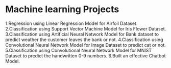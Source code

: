 # Machine learning Projects

1.Regression using Linear Regression Model for Airfoil Dataset.
2.Classification using Support Vector Machine Model for Iris Flower Dataset.
3.Classification using Artificial Neural Network Model for Bank dataset to predict weather the customer leaves the bank or not.
4.Classification using Convolutional Neural Network Model for Image Dataset to predict cat or not.
5.Classification using Convolutional Neural Network Model for MNIST Dataset to predict the handwritten 0-9 numbers.
6.Built an effective Chatbot Model.
